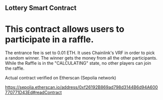 ## Lottery Smart Contract

# This contract allows users to participate in a raffle.
The entrance fee is set to 0.01 ETH.
It uses Chainlink's VRF in order to pick a random winner.
The winner gets the money from all the other participants.
While the Raffle is in the "CALCULATING" state, no other players can join the raffle.

Actual contract verified on Etherscan (Sepolia network)

https://sepolia.etherscan.io/address/0xf26192B869ad798d3144B6d94A600770771D43Ed#readContract


